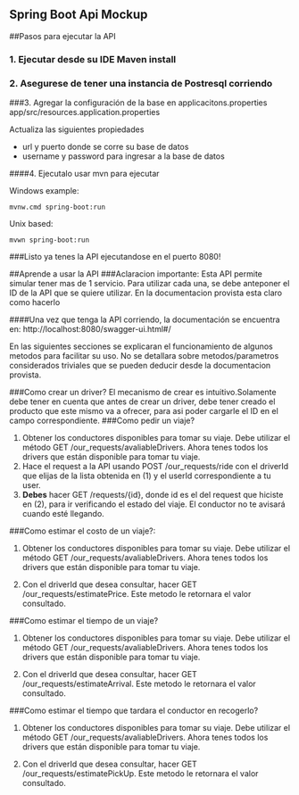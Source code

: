 ## Spring Boot Api Mockup

[comment]: <> (Tutorial para crear una API de Spring boot.)

[comment]: <> (Ver los vídeos para entender la construcción:)

[comment]: <> (Fundamentos)

[comment]: <> (https://www.youtube.com/watch?v=WVHnk04skPc&t)

[comment]: <> (Rest  API )

[comment]: <> (https://www.youtube.com/watch?v=vTu2HQrXtyw)

[comment]: <> (* Se actualizo el tipo de empaquetado a .jar)

[comment]: <> (Rest Full Api para crear simular el comportamiento de un servicio VTC.)

[comment]: <> (Para leer la documenatcion de las funciones y sus modelos:)

[comment]: <> (http://localhost:8080/swagger-ui.html#/)

##Pasos para ejecutar la API

### 1. Ejecutar desde su IDE  Maven install

### 2. Asegurese de tener una instancia de Postresql corriendo


###3. Agregar la configuración de la base en applicacitons.properties
app/src/resources.application.properties 

Actualiza las siguientes propiedades 

* url y puerto donde se corre su base de datos
* username y password para ingresar a la base de datos


####4. Ejecutalo
usar mvn para ejecutar

Windows example:

    mvnw.cmd spring-boot:run

Unix based:

    mvwn spring-boot:run 

###Listo ya tenes la API ejecutandose en el puerto 8080!




##Aprende a usar la API
###Aclaracion importante:
    Esta API permite simular tener mas de 1 servicio. Para utilizar  cada una, se debe anteponer el ID de la API que se quiere utilizar. En la documentacion provista esta claro como hacerlo

####Una vez que tenga la API corriendo, la documentación se encuentra en:
    http://localhost:8080/swagger-ui.html#/



En las siguientes secciones se explicaran el funcionamiento de algunos metodos para facilitar su uso. No se detallara sobre metodos/parametros considerados triviales que se pueden deducir desde la documentacion provista.


###Como crear un driver?
 El mecanismo de crear es intuitivo.Solamente debe tener en cuenta que antes de crear un driver, debe tener creado el producto que este mismo va a ofrecer, para asi poder cargarle el ID en el campo correspondiente.
###Como pedir un viaje?
1. Obtener los conductores disponibles para tomar su viaje. Debe utilizar el método GET /our_requests/avaliableDrivers.
   Ahora tenes todos los drivers que están disponible para tomar tu viaje.
2. Hace el request a la API usando POST /our_requests/ride con el driverId que elijas de la lista obtenida en (1) y el userId correspondiente a tu user.
3. **Debes** hacer GET /requests/{id}, donde id es el del request que hiciste en (2), para ir verificando el estado del viaje. El conductor no te avisará cuando esté llegando.

###Como estimar el costo de un viaje?:
1. Obtener los conductores disponibles para tomar su viaje. Debe utilizar el método GET /our_requests/avaliableDrivers.
      Ahora tenes todos los drivers que están disponible para tomar tu viaje.
      
1. Con el driverId que desea consultar, hacer GET /our_requests/estimatePrice. Este metodo le retornara el valor consultado.

###Como estimar el tiempo de un viaje?
1. Obtener los conductores disponibles para tomar su viaje. Debe utilizar el método GET /our_requests/avaliableDrivers.
   Ahora tenes todos los drivers que están disponible para tomar tu viaje.

1. Con el driverId que desea consultar, hacer GET /our_requests/estimateArrival. Este metodo le retornara el valor consultado.

###Como estimar el tiempo que tardara el conductor en recogerlo?
1. Obtener los conductores disponibles para tomar su viaje. Debe utilizar el método GET /our_requests/avaliableDrivers.
   Ahora tenes todos los drivers que están disponible para tomar tu viaje.

1. Con el driverId que desea consultar, hacer GET /our_requests/estimatePickUp. Este metodo le retornara el valor consultado.












